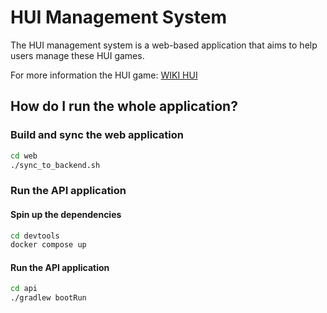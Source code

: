 # HUI Management System
The HUI management system is a web-based application that aims to help users manage these HUI games.

For more information the HUI game: [WIKI HUI](https://vi.wikipedia.org/wiki/Ch%C6%A1i_h%E1%BB%A5i)

## How do I run the whole application?
### Build and sync the web application
```sh
cd web
./sync_to_backend.sh
```

### Run the API application
#### Spin up the dependencies
```sh
cd devtools
docker compose up
```

#### Run the API application
```sh
cd api
./gradlew bootRun
```